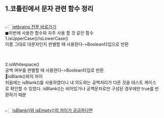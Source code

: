 ## 1.코틀린에서 문자 관련 함수 정리
<br>👉🏻[jetbrains 전문 바로가기](https://blog.jetbrains.com/ko/kotlin/2021/04/kotlin-1-5-0-rc-released/ "string관련 kotlin함수 정리")
<br>◼이번에 사용한 함수와 자주 사용 할 것 같은 함수
<br>    1.isUpperCase()/isLowerCase()
<br>    이름 그대로 대문자인지 판별할 때 사용한다->Boolean타입으로 반환

<br>
<br>    2.isWhitespace()
<br>    공백 여부를 판별할 때 사용한다->Boolean타입로 반환
<br>    🔸isBlank()와의 차이
<br>    처음에는 isBlank()를 사용하였더니 내 의도와는 공백처리가 다른 것을 테스트 케이스로 확인할 수 있었다.
        isBlank()는 비어있거나 공백문자로만 구성된 경우에만 true를 반환하기 때문

<br>👉🏻[isBlank()와 isEmpty()의 차이가 궁금하다면](https://dwenn.tistory.com/117 "blank와 empty의 차이")
